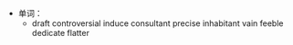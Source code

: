 - 单词：
	- draft
	  controversial
	  induce
	  consultant
	  precise
	  inhabitant
	  vain
	  feeble
	  dedicate
	  flatter